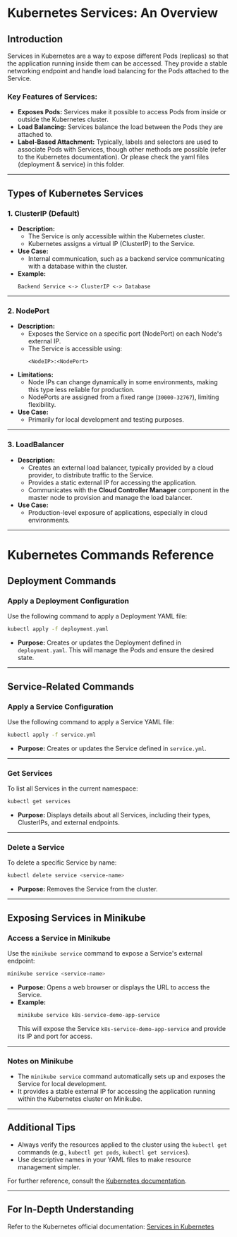 # Kubernetes Services: An Overview

## Introduction
Services in Kubernetes are a way to expose different Pods (replicas) so that the application running inside them can be accessed. They provide a stable networking endpoint and handle load balancing for the Pods attached to the Service.

### Key Features of Services:
- **Exposes Pods:** Services make it possible to access Pods from inside or outside the Kubernetes cluster.
- **Load Balancing:** Services balance the load between the Pods they are attached to.
- **Label-Based Attachment:** Typically, labels and selectors are used to associate Pods with Services, though other methods are possible (refer to the Kubernetes documentation). Or please check the yaml files (deployment & service) in this folder.

---

## Types of Kubernetes Services

### 1. ClusterIP (Default)
- **Description:**
  - The Service is only accessible within the Kubernetes cluster.
  - Kubernetes assigns a virtual IP (ClusterIP) to the Service.
- **Use Case:**
  - Internal communication, such as a backend service communicating with a database within the cluster.
- **Example:**
  ```text
  Backend Service <-> ClusterIP <-> Database
  ```

---

### 2. NodePort
- **Description:**
  - Exposes the Service on a specific port (NodePort) on each Node's external IP.
  - The Service is accessible using:
    ```text
    <NodeIP>:<NodePort>
    ```
- **Limitations:**
  - Node IPs can change dynamically in some environments, making this type less reliable for production.
  - NodePorts are assigned from a fixed range (`30000-32767`), limiting flexibility.
- **Use Case:**
  - Primarily for local development and testing purposes.

---

### 3. LoadBalancer
- **Description:**
  - Creates an external load balancer, typically provided by a cloud provider, to distribute traffic to the Service.
  - Provides a static external IP for accessing the application.
  - Communicates with the **Cloud Controller Manager** component in the master node to provision and manage the load balancer.
- **Use Case:**
  - Production-level exposure of applications, especially in cloud environments.

---

# Kubernetes Commands Reference

## Deployment Commands

### Apply a Deployment Configuration
Use the following command to apply a Deployment YAML file:
```bash
kubectl apply -f deployment.yaml
```
- **Purpose:** Creates or updates the Deployment defined in `deployment.yaml`. This will manage the Pods and ensure the desired state.

---
## Service-Related Commands

### Apply a Service Configuration
Use the following command to apply a Service YAML file:
```bash
kubectl apply -f service.yml
```
- **Purpose:** Creates or updates the Service defined in `service.yml`.

---

### Get Services
To list all Services in the current namespace:
```bash
kubectl get services
```
- **Purpose:** Displays details about all Services, including their types, ClusterIPs, and external endpoints.

---

### Delete a Service
To delete a specific Service by name:
```bash
kubectl delete service <service-name>
```
- **Purpose:** Removes the Service from the cluster.

---

## Exposing Services in Minikube

### Access a Service in Minikube
Use the `minikube service` command to expose a Service's external endpoint:
```bash
minikube service <service-name>
```
- **Purpose:** Opens a web browser or displays the URL to access the Service.
- **Example:**
  ```bash
  minikube service k8s-service-demo-app-service
  ```
  This will expose the Service `k8s-service-demo-app-service` and provide its IP and port for access.

---

### Notes on Minikube
- The `minikube service` command automatically sets up and exposes the Service for local development.
- It provides a stable external IP for accessing the application running within the Kubernetes cluster on Minikube.

---

## Additional Tips
- Always verify the resources applied to the cluster using the `kubectl get` commands (e.g., `kubectl get pods`, `kubectl get services`).
- Use descriptive names in your YAML files to make resource management simpler.

For further reference, consult the [Kubernetes documentation](https://kubernetes.io/docs/).


---

## For In-Depth Understanding
Refer to the Kubernetes official documentation: [Services in Kubernetes](https://kubernetes.io/docs/concepts/services-networking/service/)
